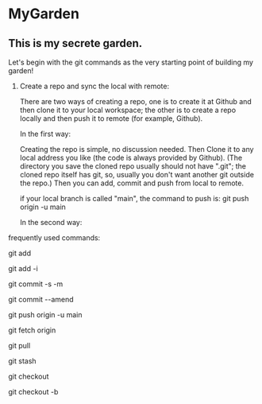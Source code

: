 # MyGarden

## This is my secrete garden. 

Let's begin with the git commands as the very starting point of building my garden!

1. Create a repo and sync the local with remote:

    There are two ways of creating a repo, one is to create it at Github and then clone it to your local workspace; the other is to create a repo locally and then push it to remote (for example, Github).

    In the first way:

    Creating the repo is simple, no discussion needed. Then Clone it to any local address you like (the code is always provided by Github). 
(The directory you save the cloned repo usually should not have ".git"; the cloned repo itself has git, so, usually you don't want another git outside the repo.)
    Then you can add, commit and push from local to remote.

    if your local branch is called "main", the command to push is:
    git push origin -u main


    In the second way:

frequently used commands:

git add

git add -i

git commit -s -m

git commit --amend

git push origin -u main

git fetch origin

git pull

git stash

git checkout <filename>

git checkout -b


 
